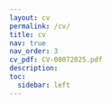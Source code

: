 ```yaml
---
layout: cv
permalink: /cv/
title: cv
nav: true
nav_order: 3
cv_pdf: CV-08072025.pdf
description: 
toc:
  sidebar: left
---
```

